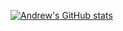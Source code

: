 [![Andrew's GitHub stats](https://github-readme-stats.vercel.app/api?username=andrewdcato&show_icons=true&bg_color=24273a&text_color=cad3f5&icon_color=c6a0f6&title_color=8bd5ca)](https://github.com/anuraghazra/github-readme-stats)
